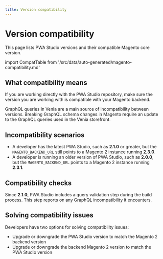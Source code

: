 ```yaml
---
title: Version compatibility
---
```

# Version compatibility

This page lists PWA Studio versions and their compatible Magento core version.

<!--
This table is generated automatically from the source code.
-->

import CompatTable from '/src/data/auto-generated/magento-compatibility.md'

<CompatTable />

## What compatibility means

If you are working directly with the PWA Studio repository, make sure the version you are working with is compatible with your Magento backend.

GraphQL queries in Venia are a main source of incompatibility between versions.
Breaking GraphQL schema changes in Magento require an update to the GraphQL queries used in the Venia storefront.

## Incompatibility scenarios

-   A developer has the latest PWA Studio, such as **2.1.0** or greater, but the `MAGENTO_BACKEND_URL` still points to a Magento 2 instance running **2.3.0**.
-   A developer is running an older version of PWA Studio, such as **2.0.0**, but the `MAGENTO_BACKEND_URL` points to a Magento 2 instance running **2.3.1**.

## Compatibility checks

Since **2.1.0**, PWA Studio includes a query validation step during the build process.
This step reports on any GraphQL incompatibility it encounters.

## Solving compatibility issues

Developers have two options for solving compatibility issues:

-   Upgrade or downgrade the PWA Studio version to match the Magento 2 backend version
-   Upgrade or downgrade the backend Magento 2 version to match the PWA Studio version
